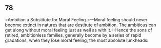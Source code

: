 ## 78

=Ambition a Substitute for Moral Feeling.=--Moral feeling should never
become extinct in natures that are destitute of ambition. The ambitious
can get along without moral feeling just as well as with it.--Hence the
sons of retired, ambitionless families, generally become by a series of
rapid gradations, when they lose moral feeling, the most absolute
lunkheads.


